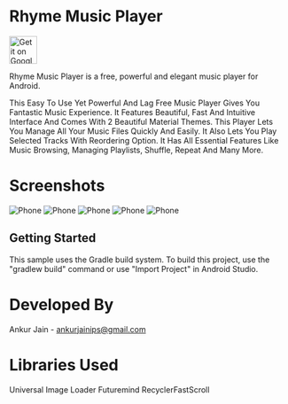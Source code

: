 # Rhyme Music Player

<a href="https://play.google.com/store/apps/details?id=mp.ajapps.musicplayerfree"><img alt="Get it on Google Play" src="https://play.google.com/intl/en_us/badges/images/generic/en-play-badge.png" height=50px/></a>

Rhyme Music Player is a free, powerful and elegant music player for Android.

This Easy To Use Yet Powerful And Lag Free Music Player Gives You Fantastic Music Experience. It Features Beautiful, Fast And Intuitive Interface And Comes With 2 Beautiful Material Themes. This Player Lets You Manage All Your Music Files Quickly And Easily. It Also Lets You Play Selected Tracks With Reordering Option. It Has All Essential Features Like Music Browsing, Managing Playlists, Shuffle, Repeat And Many More.


# Screenshots

![Phone](screenshot/5.png "Screenshot")
![Phone](screenshot/2.jpg "Screenshot")
![Phone](screenshot/1.png "Screenshot")
![Phone](screenshot/4.jpg "Screenshot")
![Phone](screenshot/3.png "Screenshot")

Getting Started
---------------

This sample uses the Gradle build system. To build this project, use the
"gradlew build" command or use "Import Project" in Android Studio.

Developed By
============
Ankur Jain - ankurjainips@gmail.com

Libraries Used
===========================
Universal Image Loader
Futuremind RecyclerFastScroll

